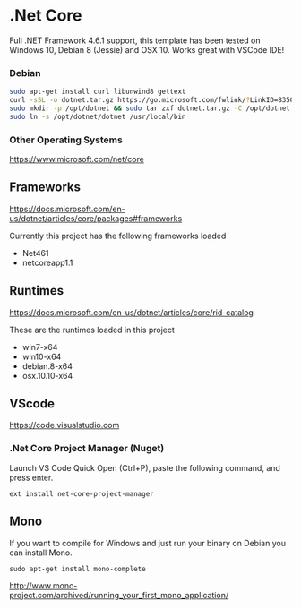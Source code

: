 # .Net Core

Full .NET Framework 4.6.1 support, this template has been tested on Windows 10, Debian 8 (Jessie) and OSX 10. Works great with VSCode IDE!

### Debian

```bash
sudo apt-get install curl libunwind8 gettext
curl -sSL -o dotnet.tar.gz https://go.microsoft.com/fwlink/?LinkID=835021
sudo mkdir -p /opt/dotnet && sudo tar zxf dotnet.tar.gz -C /opt/dotnet
sudo ln -s /opt/dotnet/dotnet /usr/local/bin
```
### Other Operating Systems
https://www.microsoft.com/net/core

## Frameworks
https://docs.microsoft.com/en-us/dotnet/articles/core/packages#frameworks

Currently this project has the following frameworks loaded

* Net461
* netcoreapp1.1

## Runtimes
https://docs.microsoft.com/en-us/dotnet/articles/core/rid-catalog

These are the runtimes loaded in this project

* win7-x64 
* win10-x64
* debian.8-x64
* osx.10.10-x64

## VScode
https://code.visualstudio.com

### .Net Core Project Manager (Nuget)

Launch VS Code Quick Open (Ctrl+P), paste the following command, and press enter. 

`ext install net-core-project-manager`

## Mono 

If you want to compile for Windows and just run your binary on Debian you can install Mono.

`sudo apt-get install mono-complete`

http://www.mono-project.com/archived/running_your_first_mono_application/
